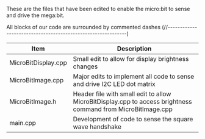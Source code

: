 These are the files that have been edited to enable the micro:bit to sense and drive the mega:bit.

All blocks of our code are surrounded by commented dashes (//-------------------------------------------------------------)

Item | Description
--- | --- 
MicroBitDisplay.cpp | Small edit to allow for display brightness changes
MicroBitImage.cpp | Major edits to implement all code to sense and drive I2C LED dot matrix
MicroBitImage.h | Header file with small edit to allow MicroBitDisplay.cpp to access brightness command from MicroBitImage.cpp
main.cpp | Development of code to sense the square wave handshake

